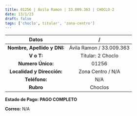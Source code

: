 ```yaml
---
title: 01256 | Ávila Ramon | 33.009.363 | CHOCLO-2
date: 13/1/23
draft: false
tags: ['choclo', titular', 'zona-centro']
---
```


|          **Datos**          |             /            |
|:---------------------------:|:------------------------:|
| **Nombre, Apellido y DNI:** | Ávila Ramon / 33.009.363 |
|          **V o T:**         |     Titular: 2 Choclo    |
|      **Numero Único:**      |           01256          |
|  **Localidad y Dirección:** |     Zona Centro / N/A    |
|        **Teléfono:**        |            N/A           |
|          **Rubro**          |          Choclos         |

**Estado de Pago:** **PAGO COMPLETO**

**Correo:** N/A
